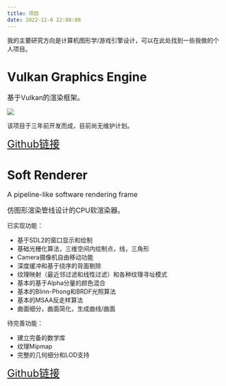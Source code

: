 ```yaml
---
title: 项目
date: 2022-12-6 22:08:00
---
```


我的主要研究方向是计算机图形学/游戏引擎设计，可以在此处找到一些我做的个人项目。

# Vulkan Graphics Engine

<font size=3>基于Vulkan的渲染框架。</font>

![](https://github.com/Illurin/VulkanGraphicsEngine/blob/engine/Information/%E6%BC%94%E7%A4%BA%E5%9B%BE%E7%89%877.png?raw=true)

该项目于三年前开发而成，目前尚无维护计划。

<font size=5><i class="fa-brands fa-github-alt"></i> [Github链接](https://github.com/Illurin/VulkanGraphicsEngine)</font>

# Soft Renderer

<font size=3>
A pipeline-like software rendering frame

仿图形渲染管线设计的CPU软渲染器。
</font>

已实现功能：

* 基于SDL2的窗口显示和绘制
* 基础光栅化算法，三维空间内绘制点，线，三角形
* Camera摄像机自由移动功能
* 深度缓冲和基于绕序的背面剔除
* 纹理映射（最近邻过滤和线性过滤）和各种纹理寻址模式
* 基本的基于Alpha分量的颜色混合
* 基本的Blinn-Phong和BRDF光照算法
* 基本的MSAA反走样算法
* 曲面细分，曲面简化，生成曲线/曲面

待完善功能：

* 建立完备的数学库
* 纹理Mipmap
* 完整的几何细分和LOD支持

<font size=5><i class="fa-brands fa-github-alt"></i> [Github链接](https://github.com/Illurin/SoftRenderer)</font>